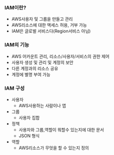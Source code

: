 ### IAM이란?
- AWS사용자 및 그룹을 만들고 관리
- AWS리소스에 대한 액세스 허용, 거부 가능
- IAM은 글로벌 서비스다(Region서비스 아님)

### IAM의 기능
- AWS 어카운트 관리, 리소스/사용자/서비스의 권한 제어
- 사용자 생성 및 관리 및 계정의 보안
- 다른 계정과의 리소스 공유
- 계정에 별명 부여 가능

### IAM 구성
- 사용자
	- AWS사용하는 사람이나 앱
- 그룹
	- 사용자 집합
-  정책
	- 사용자와 그룹,역할이 뭐할수 있는지에 대한 문서
	- JSON 형식
- 역할
	- AWS리소스가 무엇을 할 수 있는지 정의